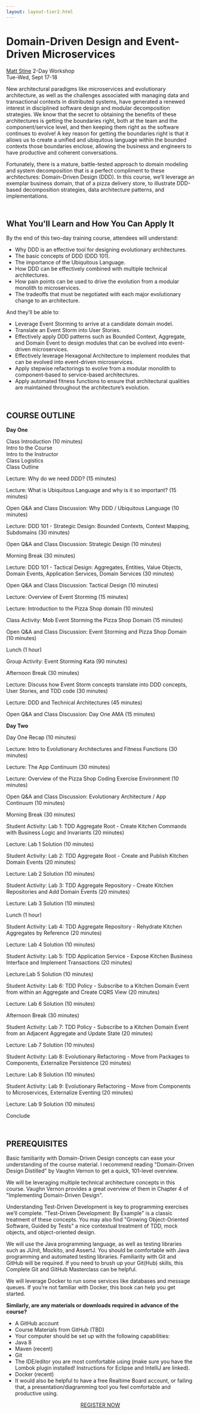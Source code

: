 ```yaml
---
layout: layout-tier2.html
---
```

<div class="container section workshop-single-page">
    <div class="row">
        <div class="col-xs-12 col-sm-2">
            <div class="speaker-container">
                <a href="../speakers/matt-stine.html"><div class="speaker-img matt-stine keep-color"></div></a>
            </div>
        </div>
            <div class="col-xs-12 col-sm-8 content">
                <h1 class="section-header">Domain-Driven Design and Event-Driven Microservices</h1>
                <p><span class="speaker-name"><a href="../speakers/matt-stine.html">Matt Stine</a></span>
                <span class="duration">2-Day Workshop<br>Tue-Wed, Sept 17-18</span></p>
                <p>New architectural paradigms like microservices and evolutionary architecture, as well as the challenges associated with managing data and transactional contexts in distributed systems, have generated a renewed interest in disciplined software design and modular decomposition strategies. We know that the secret to obtaining the benefits of these architectures is getting the boundaries right, both at the team and the component/service level, and then keeping them right as the software continues to evolve! A key reason for getting the boundaries right is that it allows us to create a unified and ubiquitous language within the bounded contexts those boundaries enclose, allowing the business and engineers to have productive and coherent conversations.</p>
                <p>Fortunately, there is a mature, battle-tested approach to domain modeling and system decomposition that is a perfect compliment to these architectures: Domain-Driven Design (DDD). In this course, we’ll leverage an exemplar business domain, that of a pizza delivery store, to illustrate DDD-based decomposition strategies, data architecture patterns, and implementations.</p>
                <img src="../img/workshop/Workshop-Matt-Stine-3.jpg" class="speaker--workshop-content-img" alt="" style="margin-bottom: 10px">
                <h2 class="speaker-subheader">What You'll Learn and How You Can Apply It</h2>
                <p>By the end of this two-day training course, attendees will understand:</p>
                <ul>
                    <li>Why DDD is an effective tool for designing evolutionary architectures.</li>
                    <li>The basic concepts of DDD (DDD 101).</li>
                    <li>The importance of the Ubiquitous Language.</li>
                    <li>How DDD can be effectively combined with multiple technical architectures.</li>
                    <li>How pain points can be used to drive the evolution from a modular monolith to microservices.</li>
                    <li>The tradeoffs that must be negotiated with each major evolutionary change to an architecture.</li>
                </ul>
                <p>And they’ll be able to:</p>
                <ul>
                    <li>Leverage Event Storming to arrive at a candidate domain model.</li>
                    <li>Translate an Event Storm into User Stories.</li>
                    <li>Effectively apply DDD patterns such as Bounded Context, Aggregate, and Domain Event to design modules that can be evolved into event-driven microservices.</li>
                    <li>Effectively leverage Hexagonal Architecture to implement modules that can be evolved into event-driven microservices.</li>
                    <li>Apply stepwise refactorings to evolve from a modular monolith to component-based to service-based architectures.</li>
                    <li>Apply automated fitness functions to ensure that architectural qualities are maintained throughout the architecture’s evolution.</li>
                </ul>
                <img src="../img/workshop/Workshop-Matt-Stine-2.jpg" class="speaker--workshop-content-img" alt="" style="margin-bottom: 10px">
                <h2 class="speaker-subheader">COURSE OUTLINE</h2>
                <p><strong>Day One</strong></p>
                <p>Class Introduction (10 minutes)<br>
                Intro to the Course<br>
                Intro to the Instructor<br>
                Class Logistics<br>
                Class Outline</p>
                <p>Lecture: Why do we need DDD? (15 minutes)</p>
                <p>Lecture: What is Ubiquitous Language and why is it so important? (15 minutes)</p>
                <p>Open Q&A and Class Discussion: Why DDD / Ubiquitous Language (10 minutes)</p>
                <p>Lecture: DDD 101 - Strategic Design: Bounded Contexts, Context Mapping, Subdomains (30 minutes)</p>
                <p>Open Q&A and Class Discussion: Strategic Design (10 minutes)</p>
                <p>Morning Break (30 minutes)</p>
                <p>Lecture: DDD 101 - Tactical Design: Aggregates, Entities, Value Objects, Domain Events, Application Services, Domain Services (30 minutes)</p>
                <p>Open Q&A and Class Discussion: Tactical Design (10 minutes)</p>
                <p>Lecture: Overview of Event Storming (15 minutes)</p>
                <p>Lecture: Introduction to the Pizza Shop domain (10 minutes)</p>
                <p>Class Activity: Mob Event Storming the Pizza Shop Domain (15 minutes)</p>
                <p>Open Q&A and Class Discussion: Event Storming and Pizza Shop Domain (10 minutes)</p>
                <p>Lunch (1 hour)</p>
                <p>Group Activity: Event Storming Kata (90 minutes)</p>
                <p>Afternoon Break (30 minutes)</p>
                <p>Lecture: Discuss how Event Storm concepts translate into DDD concepts, User Stories, and TDD code (30 minutes)</p>
                <p>Lecture: DDD and Technical Architectures (45 minutes)</p>
                <p>Open Q&A and Class Discussion: Day One AMA (15 minutes)</p>
                <p><strong>Day Two</strong></p>
                <p>Day One Recap (10 minutes)</p>
                <p>Lecture: Intro to Evolutionary Architectures and Fitness Functions (30 minutes)</p>
                <p>Lecture: The App Continuum (30 minutes)</p>
                <p>Lecture: Overview of the Pizza Shop Coding Exercise Environment (10 minutes)</p>
                <p>Open Q&A and Class Discussion: Evolutionary Architecture / App Continuum (10 minutes)</p>
                <p>Morning Break (30 minutes)</p>
                <p>Student Activity: Lab 1: TDD Aggregate Root - Create Kitchen Commands with Business Logic and Invariants (20 minutes)</p>
                <p>Lecture: Lab 1 Solution (10 minutes)</p>
                <p>Student Activity: Lab 2: TDD Aggregate Root - Create and Publish Kitchen Domain Events (20 minutes)</p>
                <p>Lecture: Lab 2 Solution (10 minutes)</p>
                <p>Student Activity: Lab 3: TDD Aggregate Repository - Create Kitchen Repositories and Add Domain Events (20 minutes)</p>
                <p>Lecture: Lab 3 Solution (10 minutes)</p>
                <p>Lunch (1 hour)</p>
                <p>Student Activity: Lab 4: TDD Aggregate Repository - Rehydrate Kitchen Aggregates by Reference (20 minutes)</p>
                <p>Lecture: Lab 4 Solution (10 minutes)</p>
                <p>Student Activity: Lab 5: TDD Application Service - Expose Kitchen Business Interface and Implement Transactions (20 minutes)</p>
                <p>Lecture:Lab 5 Solution (10 minutes)</p>
                <p>Student Activity: Lab 6: TDD Policy - Subscribe to a Kitchen Domain Event from within an Aggregate and Create CQRS View (20 minutes)</p>
                <p>Lecture: Lab 6 Solution (10 minutes)</p>
                <p>Afternoon Break (30 minutes)</p>
                <p>Student Activity: Lab 7: TDD Policy - Subscribe to a Kitchen Domain Event from an Adjacent Aggregate and Update State (20 minutes)</p>
                <p>Lecture: Lab 7 Solution (10 minutes)</p>
                <p>Student Activity: Lab 8: Evolutionary Refactoring - Move from Packages to Components, Externalize Persistence (20 minutes)</p>
                <p>Lecture: Lab 8 Solution (10 minutes)</p>
                <p>Student Activity: Lab 9: Evolutionary Refactoring - Move from Components to Microservices, Externalize Eventing (20 minutes)</p>
                <p>Lecture: Lab 9 Solution (10 minutes)</p>
                <p>Conclude</p>
                <img src="../img/workshop/Workshop-Matt-Stine-1.jpg" class="speaker--workshop-content-img" alt="" style="margin-bottom: 10px">
                <h2 class="speaker-subheader">PREREQUISITES</h2>
                <p>Basic familiarity with Domain-Driven Design concepts can ease your understanding of the course material. I recommend reading "Domain-Driven Design Distilled" by Vaughn Vernon to get a quick, 101-level overview.</p>
                <p>We will be leveraging multiple technical architecture concepts in this course. Vaughn Vernon provides a great overview of them in Chapter 4 of "Implementing Domain-Driven Design".</p>
                <p>Understanding Test-Driven Development is key to programming exercises we’ll complete. "Test-Driven Development: By Example" is a classic treatment of these concepts. You may also find "Growing Object-Oriented Software, Guided by Tests" a nice contextual treatment of TDD, mock objects, and object-oriented design.</p>
                <p>We will use the Java programming language, as well as testing libraries such as JUnit, Mockito, and AssertJ. You should be comfortable with Java programming and automated testing libraries. Familiarity with Git and GitHub will be required. If you need to brush up your Git(Hub) skills, this Complete Git and GitHub Masterclass can be helpful.</p>
                <p>We will leverage Docker to run some services like databases and message queues. If you’re not familiar with Docker, this book can help you get started.</p>
                <p><strong>Similarly, are any materials or downloads required in advance of the course?</strong></p>
                <ul>
                    <li>A GitHub account</li>
                    <li>Course Materials from GitHub (TBD)</li>
                    <li>Your computer should be set up with the following capabilities:</li>
                    <li>Java 8</li>
                    <li>Maven (recent)</li>
                    <li>Git</li>
                    <li>The IDE/editor you are most comfortable using (make sure you have the Lombok plugin installed! Instructions for Eclipse and IntelliJ are linked).</li>
                    <li>Docker (recent)</li>
                    <li>It would also be helpful to have a free Realtime Board account, or failing that, a presentation/diagramming tool you feel comfortable and productive using.</li>
                </ul>
                <div class="col-xs-12" align="center">
                    <a class="btn" href="https://ti.to/eddd/explore-ddd-2019">REGISTER NOW</a>
                </div>
            </div>
        </div>
    </div>
</div>